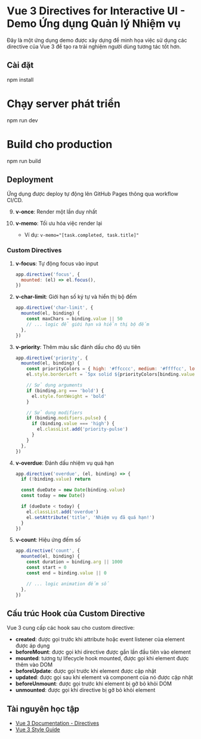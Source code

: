 # Vue 3 Directives for Interactive UI - Demo Ứng dụng Quản lý Nhiệm vụ

Đây là một ứng dụng demo được xây dựng để minh họa việc sử dụng các directive của Vue 3 để tạo ra trải nghiệm người dùng tương tác tốt hơn.

## Cài đặt

npm install

# Chạy server phát triển

npm run dev

# Build cho production

npm run build

## Deployment

Ứng dụng được deploy tự động lên GitHub Pages thông qua workflow CI/CD.

9. **v-once**: Render một lần duy nhất

10. **v-memo**: Tối ưu hóa việc render lại
    - Ví dụ: `v-memo="[task.completed, task.title]"`

### Custom Directives

1. **v-focus**: Tự động focus vào input

   ```javascript
   app.directive('focus', {
     mounted: (el) => el.focus(),
   })
   ```

2. **v-char-limit**: Giới hạn số ký tự và hiển thị bộ đếm

   ```javascript
   app.directive('char-limit', {
     mounted(el, binding) {
       const maxChars = binding.value || 50
       // ... logic để giới hạn và hiển thị bộ đếm
     },
   })
   ```

3. **v-priority**: Thêm màu sắc đánh dấu cho độ ưu tiên

   ```javascript
   app.directive('priority', {
     mounted(el, binding) {
       const priorityColors = { high: '#ffcccc', medium: '#ffffcc', low: '#ccffcc' }
       el.style.borderLeft = `5px solid ${priorityColors[binding.value] || '#ccc'}`

       // Sử dụng arguments
       if (binding.arg === 'bold') {
         el.style.fontWeight = 'bold'
       }

       // Sử dụng modifiers
       if (binding.modifiers.pulse) {
         if (binding.value === 'high') {
           el.classList.add('priority-pulse')
         }
       }
     },
   })
   ```

4. **v-overdue**: Đánh dấu nhiệm vụ quá hạn

   ```javascript
   app.directive('overdue', (el, binding) => {
     if (!binding.value) return

     const dueDate = new Date(binding.value)
     const today = new Date()

     if (dueDate < today) {
       el.classList.add('overdue')
       el.setAttribute('title', 'Nhiệm vụ đã quá hạn!')
     }
   })
   ```

5. **v-count**: Hiệu ứng đếm số

   ```javascript
   app.directive('count', {
     mounted(el, binding) {
       const duration = binding.arg || 1000
       const start = 0
       const end = binding.value || 0

       // ... logic animation đếm số
     },
   })
   ```

## Cấu trúc Hook của Custom Directive

Vue 3 cung cấp các hook sau cho custom directive:

- **created**: được gọi trước khi attribute hoặc event listener của element được áp dụng
- **beforeMount**: được gọi khi directive được gắn lần đầu tiên vào element
- **mounted**: tương tự lifecycle hook mounted, được gọi khi element được thêm vào DOM
- **beforeUpdate**: được gọi trước khi element được cập nhật
- **updated**: được gọi sau khi element và component của nó được cập nhật
- **beforeUnmount**: được gọi trước khi element bị gỡ bỏ khỏi DOM
- **unmounted**: được gọi khi directive bị gỡ bỏ khỏi element

## Tài nguyên học tập

- [Vue 3 Documentation - Directives](https://vuejs.org/guide/reusability/custom-directives.html)
- [Vue 3 Style Guide](https://vuejs.org/style-guide/)

```

```
